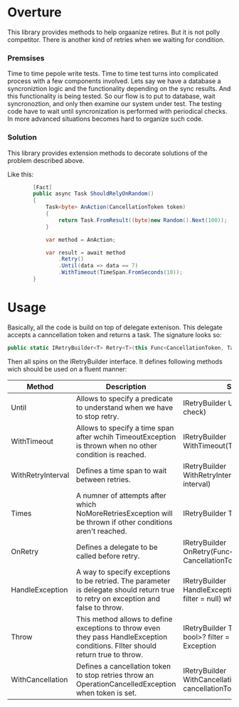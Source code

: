 # Overture

This library provides methods to help orgaanize retires. But it is not polly competitor. There is another kind of retries when we waiting for condition.

### Premsises

Time to time pepole write tests. Time to time test turns into complicated process with a few components involved.
Lets say we have a database a syncroniztion logic and the functionality depending on the sync results.
And this functionality is being tested. So our flow is to put to database, wait syncronoztion, and only then examine our system under test.
The testing code have to wait until syncronization is performed with periodical checks. In more advanced situations becomes hard to organize such code.

### Solution

This library provides extension methods to decorate solutions of the problem described above. 

Like this:
```csharp
        [Fact]
        public async Task ShouldRelyOnRandom()
        {
            Task<byte> AnAction(CancellationToken token)
            {
                return Task.FromResult((byte)new Random().Next(100));
            }

            var method = AnAction;

            var result = await method
                .Retry()
                .Until(data => data == 7)
                .WithTimeout(TimeSpan.FromSeconds(10));
        }
```

# Usage

Basically, all the code is build on top of delegate extenison. This delegate accepts a canncellation token and returns a task. 
The signature looks so:
```csharp
public static IRetryBuilder<T> Retry<T>(this Func<CancellationToken, Task<T>> action);
```

Then all spins on the IRetryBuilder interface. It defines following methods wich should be used on a fluent manner: 

Method      | Description | Signature
------------|-------------|----------
Until       | Allows to specify a predicate to understand when we have to stop retry. | IRetryBuilder<T> Until(Func<T, bool> check)
WithTimeout | Allows to specify a time span after wchih TimeoutException is thrown when no other condition is reached. | IRetryBuilder<T> WithTimeout(TimeSpan timeout)
WithRetryInterval | Defines a time span to wait between retries. | IRetryBuilder<T> WithRetryInterval(TimeSpan interval)
Times | A numner of attempts after which NoMoreRetriesException will be thrown if other conditions aren't reached. | IRetryBuilder<T> Times(uint times)
OnRetry | Defines a delegate to be called before retry. | IRetryBuilder<T> OnRetry(Func<RetryContext, CancellationToken, Task> onRetry)
HandleException | A way to specify exceptions to be retried. The parameter is delegate should return true to retry on exception and false to throw.  | IRetryBuilder<T> HandleException<TEx>(Func<TEx, bool>? filter = null) where  TEx : Exception
Throw | This method allows to define exceptions to throw even they pass HandleException conditions. FIlter should return true to throw. | IRetryBuilder<T> Throw<TEx>(Func<TEx, bool>? filter = null) where TEx : Exception
WithCancellation | Defines a cancellation token to stop retries throw an OperationCancelledException when token is set. | IRetryBuilder<T> WithCancellation(CancellationToken cancellationToken)